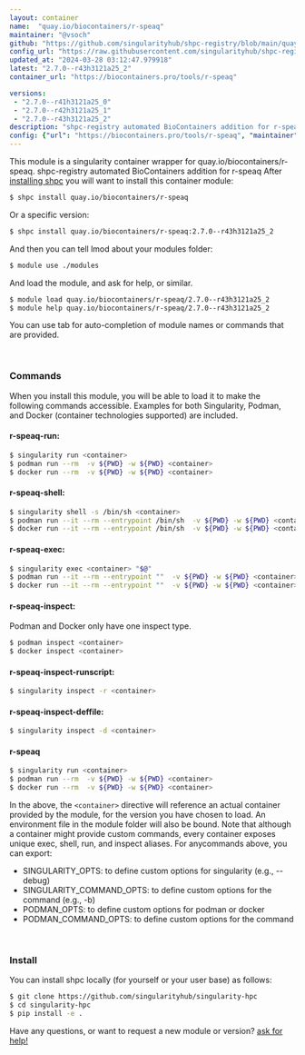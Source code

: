 ```yaml
---
layout: container
name:  "quay.io/biocontainers/r-speaq"
maintainer: "@vsoch"
github: "https://github.com/singularityhub/shpc-registry/blob/main/quay.io/biocontainers/r-speaq/container.yaml"
config_url: "https://raw.githubusercontent.com/singularityhub/shpc-registry/main/quay.io/biocontainers/r-speaq/container.yaml"
updated_at: "2024-03-28 03:12:47.979918"
latest: "2.7.0--r43h3121a25_2"
container_url: "https://biocontainers.pro/tools/r-speaq"

versions:
 - "2.7.0--r41h3121a25_0"
 - "2.7.0--r42h3121a25_1"
 - "2.7.0--r43h3121a25_2"
description: "shpc-registry automated BioContainers addition for r-speaq"
config: {"url": "https://biocontainers.pro/tools/r-speaq", "maintainer": "@vsoch", "description": "shpc-registry automated BioContainers addition for r-speaq", "latest": {"2.7.0--r43h3121a25_2": "sha256:1477f43eae8d6cbbf8380d3b9cfc481b0f17ad5ad71e857c0489c73f67833f4a"}, "tags": {"2.7.0--r41h3121a25_0": "sha256:5b734b07ac61320950016eb358d17a71c726859819c729aa315607a78a2c4ea8", "2.7.0--r42h3121a25_1": "sha256:cbd40762858c037b57e565f32e8f6a25b24b43bda794609b1bd99b3fe2d156e4", "2.7.0--r43h3121a25_2": "sha256:1477f43eae8d6cbbf8380d3b9cfc481b0f17ad5ad71e857c0489c73f67833f4a"}, "docker": "quay.io/biocontainers/r-speaq"}
---
```


This module is a singularity container wrapper for quay.io/biocontainers/r-speaq.
shpc-registry automated BioContainers addition for r-speaq
After [installing shpc](#install) you will want to install this container module:


```bash
$ shpc install quay.io/biocontainers/r-speaq
```

Or a specific version:

```bash
$ shpc install quay.io/biocontainers/r-speaq:2.7.0--r43h3121a25_2
```

And then you can tell lmod about your modules folder:

```bash
$ module use ./modules
```

And load the module, and ask for help, or similar.

```bash
$ module load quay.io/biocontainers/r-speaq/2.7.0--r43h3121a25_2
$ module help quay.io/biocontainers/r-speaq/2.7.0--r43h3121a25_2
```

You can use tab for auto-completion of module names or commands that are provided.

<br>

### Commands

When you install this module, you will be able to load it to make the following commands accessible.
Examples for both Singularity, Podman, and Docker (container technologies supported) are included.

#### r-speaq-run:

```bash
$ singularity run <container>
$ podman run --rm  -v ${PWD} -w ${PWD} <container>
$ docker run --rm  -v ${PWD} -w ${PWD} <container>
```

#### r-speaq-shell:

```bash
$ singularity shell -s /bin/sh <container>
$ podman run --it --rm --entrypoint /bin/sh  -v ${PWD} -w ${PWD} <container>
$ docker run --it --rm --entrypoint /bin/sh  -v ${PWD} -w ${PWD} <container>
```

#### r-speaq-exec:

```bash
$ singularity exec <container> "$@"
$ podman run --it --rm --entrypoint ""  -v ${PWD} -w ${PWD} <container> "$@"
$ docker run --it --rm --entrypoint ""  -v ${PWD} -w ${PWD} <container> "$@"
```

#### r-speaq-inspect:

Podman and Docker only have one inspect type.

```bash
$ podman inspect <container>
$ docker inspect <container>
```

#### r-speaq-inspect-runscript:

```bash
$ singularity inspect -r <container>
```

#### r-speaq-inspect-deffile:

```bash
$ singularity inspect -d <container>
```



#### r-speaq

```bash
$ singularity run <container>
$ podman run --rm  -v ${PWD} -w ${PWD} <container>
$ docker run --rm  -v ${PWD} -w ${PWD} <container>
```


In the above, the `<container>` directive will reference an actual container provided
by the module, for the version you have chosen to load. An environment file in the
module folder will also be bound. Note that although a container
might provide custom commands, every container exposes unique exec, shell, run, and
inspect aliases. For anycommands above, you can export:

 - SINGULARITY_OPTS: to define custom options for singularity (e.g., --debug)
 - SINGULARITY_COMMAND_OPTS: to define custom options for the command (e.g., -b)
 - PODMAN_OPTS: to define custom options for podman or docker
 - PODMAN_COMMAND_OPTS: to define custom options for the command

<br>

### Install

You can install shpc locally (for yourself or your user base) as follows:

```bash
$ git clone https://github.com/singularityhub/singularity-hpc
$ cd singularity-hpc
$ pip install -e .
```

Have any questions, or want to request a new module or version? [ask for help!](https://github.com/singularityhub/singularity-hpc/issues)